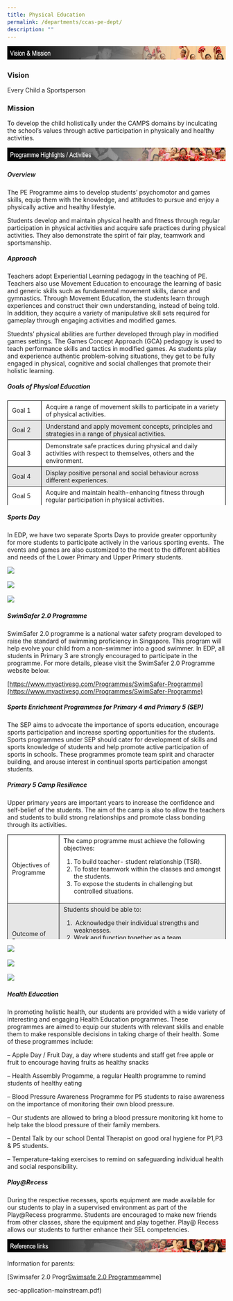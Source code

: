 ```yaml
---
title: Physical Education
permalink: /departments/ccas-pe-dept/
description: ""
---
```

![](/images/cca_vision.jpg)

### Vision

Every Child a Sportsperson

### Mission

To develop the child holistically under the CAMPS domains by inculcating the school’s values through active participation in physically and healthy activities.

![](/images/cca_programme_highlights.jpg)

##### **_Overview_**

The PE Programme aims to develop students’ psychomotor and games skills, equip them with the knowledge, and attitudes to pursue and enjoy a physically active and healthy lifestyle.

Students develop and maintain physical health and fitness through regular participation in physical activities and acquire safe practices during physical activities. They also demonstrate the spirit of fair play, teamwork and sportsmanship.

##### **_Approach_**

Teachers adopt Experiential Learning pedagogy in the teaching of PE. Teachers also use Movement Education to encourage the learning of basic and generic skills such as fundamental movement skills, dance and gymnastics. Through Movement Education, the students learn through experiences and construct their own understanding, instead of being told. In addition, they acquire a variety of manipulative skill sets required for gameplay through engaging activities and modified games.

Stuednts’ physical abilities are further developed through play in modified games settings. The Games Concept Approach (GCA) pedagogy is used to teach performance skills and tactics in modified games. As students play and experience authentic problem-solving situations, they get to be fully engaged in physical, cognitive and social challenges that promote their holistic learning.

##### **_Goals of Physical Education_** 

<table border="0" style="box-sizing: inherit; border-collapse: collapse; border-spacing: 0px; max-width: 100%; width: 600px; height: 241px;"><tbody style="box-sizing: inherit;"><tr style="box-sizing: inherit; background: rgb(255, 255, 255);"><td valign="center" height="21" style="box-sizing: inherit; padding: 5px 10px; border: 1px solid rgb(0, 0, 0); height: 21px; width: 71px; text-align: left;">Goal 1</td><td style="box-sizing: inherit; padding: 5px 10px; border: 1px solid rgb(0, 0, 0); height: 21px; width: 573px; text-align: left;">Acquire a range of movement skills to participate in a variety of physical activities.</td></tr><tr style="box-sizing: inherit; background: rgb(230, 230, 230);"><td valign="center" height="21" style="box-sizing: inherit; padding: 5px 10px; border: 1px solid rgb(0, 0, 0); height: 21px; width: 71px; text-align: left;">Goal 2</td><td style="box-sizing: inherit; padding: 5px 10px; border: 1px solid rgb(0, 0, 0); height: 21px; width: 573px; text-align: left;">Understand and apply movement concepts, principles and strategies in a range of physical activities.</td></tr><tr style="box-sizing: inherit; background: rgb(255, 255, 255);"><td valign="center" height="21" style="box-sizing: inherit; padding: 5px 10px; border: 1px solid rgb(0, 0, 0); height: 21px; width: 71px; text-align: left;">Goal 3</td><td style="box-sizing: inherit; padding: 5px 10px; border: 1px solid rgb(0, 0, 0); height: 21px; width: 573px; text-align: left;">Demonstrate safe practices during physical and daily activities with respect to themselves, others and the environment.</td></tr><tr style="box-sizing: inherit; background: rgb(230, 230, 230);"><td valign="center" height="21" style="box-sizing: inherit; padding: 5px 10px; border: 1px solid rgb(0, 0, 0); height: 21px; width: 71px; text-align: left;">Goal 4</td><td style="box-sizing: inherit; padding: 5px 10px; border: 1px solid rgb(0, 0, 0); height: 21px; width: 573px; text-align: left;">Display positive personal and social behaviour across different experiences.</td></tr><tr style="box-sizing: inherit; background: rgb(255, 255, 255);"><td valign="center" height="21" style="box-sizing: inherit; padding: 5px 10px; border: 1px solid rgb(0, 0, 0); height: 21px; width: 71px; text-align: left;">Goal 5</td><td style="box-sizing: inherit; padding: 5px 10px; border: 1px solid rgb(0, 0, 0); height: 21px; width: 573px; text-align: left;">Acquire and maintain health-enhancing fitness through regular participation in physical activities.</td></tr><tr style="box-sizing: inherit; background: rgb(230, 230, 230);"><td valign="center" height="21" style="box-sizing: inherit; padding: 5px 10px; border: 1px solid rgb(0, 0, 0); height: 21px; width: 71px; text-align: left;">Goal 6</td><td style="box-sizing: inherit; padding: 5px 10px; border: 1px solid rgb(0, 0, 0); height: 21px; width: 573px; text-align: left;">Enjoy and value the benefits of living a physically active and healthy life.</td></tr></tbody></table>

##### _**Sports Day**_

In EDP, we have two separate Sports Days to provide greater opportunity for more students to participate actively in the various sporting events.  The events and games are also customized to the meet to the different abilities and needs of the Lower Primary and Upper Primary students.

<img src="![](/images/Cloud-2.jpeg)"  
style="width:70%">

<img src="![](/images/Miguel-22.jpeg)"  
style="width:70%">

<img src="![](/images/Carousel_4.jpeg)"  
style="width:70%">


##### _**SwimSafer 2.0 Programme**_

SwimSafer 2.0 programme is a national water safety program developed to raise the standard of swimming proficiency in Singapore. This program will help evolve your child from a non-swimmer into a good swimmer. In EDP, all students in Primary 3 are strongly encouraged to participate in the programme. For more details, please visit the SwimSafer 2.0 Programme website below.

[https://www.myactivesg.com/Programmes/SwimSafer-Programme](https://www.myactivesg.com/Programmes/SwimSafer-Programme)

##### _**Sports Enrichment Programmes for Primary 4 and Primary 5 (SEP)**_

The SEP aims to advocate the importance of sports education, encourage sports participation and increase sporting opportunities for the students. Sports programmes under SEP should cater for development of skills and sports knowledge of students and help promote active participation of sports in schools. These programmes promote team spirit and character building, and arouse interest in continual sports participation amongst students.

##### **_Primary 5 Camp Resilience_**

Upper primary years are important years to increase the confidence and self-belief of the students. The aim of the camp is also to allow the teachers and students to build strong relationships and promote class bonding through its activities.

<table border="0" style="box-sizing: inherit; border-collapse: collapse; border-spacing: 0px; max-width: 100%; width: 600px; height: 241px;"><tbody style="box-sizing: inherit;"><tr style="box-sizing: inherit; background: rgb(255, 255, 255);"><td valign="center" height="21" style="box-sizing: inherit; padding: 5px 10px; border: 1px solid rgb(0, 0, 0); height: 21px; width: 116px; text-align: left;">Objectives of Programme</td><td style="box-sizing: inherit; padding: 5px 10px; border: 1px solid rgb(0, 0, 0); height: 21px; width: 579px; text-align: left;">The camp programme must achieve the following objectives:<p style="box-sizing: inherit; font-size: 1em;"></p><ol style="box-sizing: inherit;"><li style="box-sizing: inherit;">To build teacher- student relationship (TSR).</li><li style="box-sizing: inherit;">To foster teamwork within the classes and amongst the students.</li><li style="box-sizing: inherit;">To expose the students in challenging but controlled situations.</li></ol></td></tr><tr style="box-sizing: inherit; background: rgb(230, 230, 230);"><td valign="center" height="21" style="box-sizing: inherit; padding: 5px 10px; border: 1px solid rgb(0, 0, 0); height: 21px; width: 116px; text-align: left;">Outcome of Programme</td><td style="box-sizing: inherit; padding: 5px 10px; border: 1px solid rgb(0, 0, 0); height: 21px; width: 579px; text-align: left;">Students should be able to:<p style="box-sizing: inherit; font-size: 1em;"></p><ol style="box-sizing: inherit;"><li style="box-sizing: inherit;">&nbsp;Acknowledge their individual strengths and weaknesses.</li><li style="box-sizing: inherit;">Work and function together as a team.</li><li style="box-sizing: inherit;">Foster closer friendship amongst their peers.</li><li style="box-sizing: inherit;">Display traits of values as highlighted in the school values.</li></ol></td></tr></tbody></table>

<img src="![](/images/DSC_7158-scaled.jpeg)"  
style="width:70%">

<img src="![](/images/DSC_7314-scaled.jpeg)"  
style="width:70%">

<img src="![](/images/DSC_7614-scaled.jpeg)"  
style="width:70%">

##### _**Health Education**_

In promoting holistic health, our students are provided with a wide variety of interesting and engaging Health Education programmes. These programmes are aimed to equip our students with relevant skills and enable them to make responsible decisions in taking charge of their health. Some of these programmes include:

– Apple Day / Fruit Day, a day where students and staff get free apple or fruit to encourage having fruits as healthy snacks

– Health Assembly Progamme, a regular Health programme to remind students of healthy eating

– Blood Pressure Awareness Programme for P5 students to raise awareness on the importance of monitoring their own blood pressure.

– Our students are allowed to bring a blood pressure monitoring kit home to help take the blood pressure of their family members.

– Dental Talk by our school Dental Therapist on good oral hygiene for P1,P3 & P5 students.

– Temperature-taking exercises to remind on safeguarding individual health and social responsibility.

##### _**Play@Recess**_

During the respective recesses, sports equipment are made available for our students to play in a supervised environment as part of the Play@Recess programme. Students are encouraged to make new friends from other classes, share the equipment and play together. Play@ Recess allows our students to further enhance their SEL competencies.

![](/images/cca_links.jpg)

Information for parents:

[Swimsafer 2.0 Progr[Swimsafe 2.0 Programme](https://www.myactivesg.com/Programmes/SwimSafer-Programme)amme]

sec-application-mainstream.pdf)